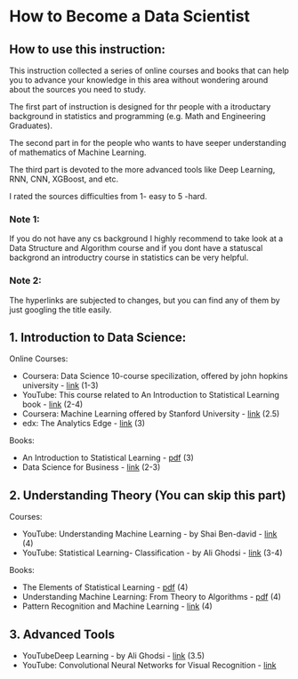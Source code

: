 # How to Become a Data Scientist

## How to use this instruction:
This instruction collected a series of online courses and books that can help you to advance your knowledge in this area without wondering around about the sources you need to study.

The first part of instruction is designed for thr people with a itroductary background in statistics and programming (e.g. Math and Engineering Graduates).

The second part in for the people who wants to have seeper understanding of mathematics of Machine Learning.

The third part is devoted to the more advanced tools like Deep Learning, RNN, CNN, XGBoost, and etc.

I rated the sources difficulties from 1- easy to 5 -hard.
### Note 1:
If you do not have any cs background I highly recommend to take look at a Data Structure and Algorithm course and if you dont have a statuscal backgrond an introductry course in statistics can be very helpful.
### Note 2:
The hyperlinks are subjected to changes, but you can find any of them by just googling the title easily.

## 1. Introduction to Data Science:

Online Courses:

* Coursera: Data Science 10-course specilization, offered by john hopkins university - <a href="https://www.coursera.org/specializations/jhu-data-science">link</a>  (1-3) <br>
* YouTube: This course related to An Introduction to Statistical Learning book - <a href="http://www.r-bloggers.com/in-depth-introduction-to-machine-learning-in-15-hours-of-expert-videos/">link</a> (2-4) <br>
* Coursera: Machine Learning offered by Stanford University - <a href="https://www.coursera.org/learn/machine-learning">link</a> (2.5) <br>
* edx: The Analytics Edge - <a href="https://www.edx.org/course/analytics-edge-mitx-15-071x-2">link</a> (3)

Books:
* An Introduction to Statistical Learning - <a href="https://web.stanford.edu/~hastie/local.ftp/Springer/ISLR_print1.pdf">pdf</a> (3) <br>
* Data Science for Business - <a href="http://www.amazon.ca/Data-Science-Business-data-analytic-thinking/dp/1449361323">link</a> (2-3) <br>

## 2. Understanding Theory (You can skip this part)
Courses:

* YouTube: Understanding Machine Learning - by Shai Ben-david - <a href="https://www.youtube.com/channel/UCR4_akQ1HYMUcDszPQ6jh8Q">link</a> (4) <br>
* YouTube: Statistical Learning- Classification - by Ali Ghodsi - <a href="https://uwaterloo.ca/data-science/statistical-learning-classification">link</a> (3-4) <br>

Books:
* The Elements of Statistical Learning - <a href="http://web.stanford.edu/~hastie/local.ftp/Springer/OLD/ESLII_print4.pdf">pdf</a> (4) <br>
* Understanding Machine Learning: From Theory to Algorithms - <a href="http://www.cs.huji.ac.il/~shais/UnderstandingMachineLearning/understanding-machine-learning-theory-algorithms.pdf">pdf</a> (4)<br>
* Pattern Recognition and Machine Learning - <a href="http://research.microsoft.com/en-us/um/people/cmbishop/prml/">link</a> (4)<br>


## 3. Advanced Tools
* YouTubeDeep Learning - by Ali Ghodsi - <a href="https://uwaterloo.ca/data-science/deep-learning">link</a> (3.5) <br>
* YouTube: Convolutional Neural Networks for Visual Recognition - <a href="http://cs231n.stanford.edu/syllabus.html">link</a>
